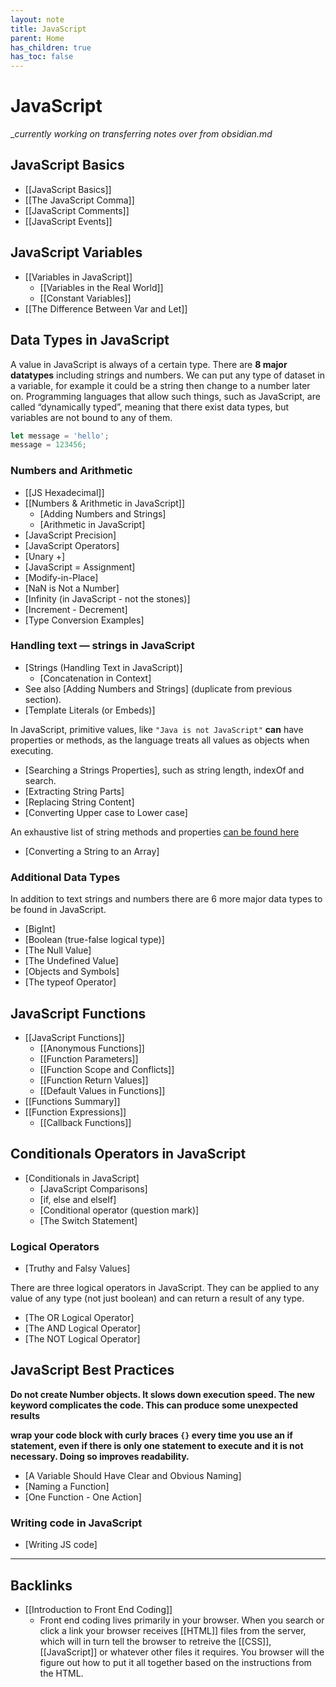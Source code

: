 ```yaml
---
layout: note
title: JavaScript
parent: Home
has_children: true
has_toc: false
---
```


# JavaScript

\__currently working on transferring notes over from obsidian.md_

## JavaScript Basics

- [[JavaScript Basics]]
- [[The JavaScript Comma]]
- [[JavaScript Comments]]
- [[JavaScript Events]]

## JavaScript Variables

- [[Variables in JavaScript]]
  - [[Variables in the Real World]]
  - [[Constant Variables]]
- [[The Difference Between Var and Let]]

## Data Types in JavaScript

A value in JavaScript is always of a certain type. There are **8 major datatypes** including strings and numbers. We can put any type of dataset in a variable, for example it could be a string then change to a number later on. Programming languages that allow such things, such as JavaScript, are called “dynamically typed”, meaning that there exist data types, but variables are not bound to any of them.

```javascript
let message = 'hello';
message = 123456;
```

### Numbers and Arithmetic

- [[JS Hexadecimal]]
- [[Numbers & Arithmetic in JavaScript]]
  - [Adding Numbers and Strings]
  - [Arithmetic in JavaScript]
- [JavaScript Precision]
- [JavaScript Operators]
- [Unary +]
- [JavaScript = Assignment]
- [Modify-in-Place]
- [NaN is Not a Number]
- [Infinity (in JavaScript - not the stones)]
- [Increment - Decrement]
- [Type Conversion Examples]

### Handling text — strings in JavaScript

- [Strings (Handling Text in JavaScript)]
  - [Concatenation in Context]
- See also [Adding Numbers and Strings] (duplicate from previous section).
- [Template Literals (or Embeds)]

In JavaScript, primitive values, like `"Java is not JavaScript"` **can** have properties or methods, as the language treats all values as objects when executing.

- [Searching a Strings Properties], such as string length, indexOf and search.
- [Extracting String Parts]
- [Replacing String Content]
- [Converting Upper case to Lower case]

An exhaustive list of string methods and properties [can be found here](https://developer.mozilla.org/en-US/docs/Web/JavaScript/Reference/Global_Objects/String)

- [Converting a String to an Array]

### Additional Data Types

In addition to text strings and numbers there are 6 more major data types to be found in JavaScript.

- [BigInt]
- [Boolean (true-false logical type)]
- [The Null Value]
- [The Undefined Value]
- [Objects and Symbols]
- [The typeof Operator]

## JavaScript Functions

- [[JavaScript Functions]]
  - [[Anonymous Functions]]
  - [[Function Parameters]]
  - [[Function Scope and Conflicts]]
  - [[Function Return Values]]
  - [[Default Values in Functions]]
- [[Functions Summary]]
- [[Function Expressions]]
  - [[Callback Functions]]

## Conditionals Operators in JavaScript

- [Conditionals in JavaScript]
  - [JavaScript Comparisons]
  - [if, else and elseIf]
  - [Conditional operator (question mark)]
  - [The Switch Statement]

### Logical Operators

- [Truthy and Falsy Values]

There are three logical operators in JavaScript. They can be applied to any value of any type (not just boolean) and can return a result of any type.

- [The OR Logical Operator]
- [The AND Logical Operator]
- [The NOT Logical Operator]

## JavaScript Best Practices

**Do not create Number objects. It slows down execution speed. The new keyword complicates the code. This can produce some unexpected results**

**wrap your code block with curly braces `{}` every time you use an if statement, even if there is only one statement to execute and it is not necessary. Doing so improves readability.**

- [A Variable Should Have Clear and Obvious Naming]
- [Naming a Function]
- [One Function - One Action]

### Writing code in JavaScript

- [Writing JS code]

---

## Backlinks

- [[Introduction to Front End Coding]]
  - Front end coding lives primarily in your browser. When you search or click a link your browser receives [[HTML]] files from the server, which will in turn tell the browser to retreive the [[CSS]], [[JavaScript]] or whatever other files it requires. You browser will the figure out how to put it all together based on the instructions from the HTML.
